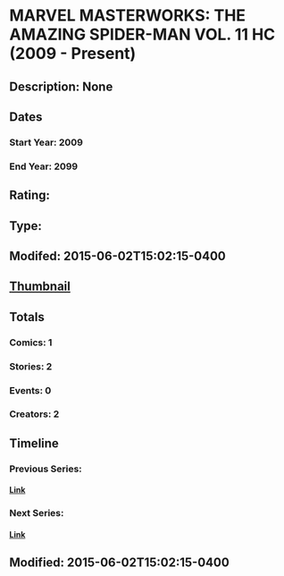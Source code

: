 # MARVEL MASTERWORKS: THE AMAZING SPIDER-MAN VOL. 11 HC (2009 - Present)
## Description: None
## Dates
### Start Year: 2009
### End Year: 2099
## Rating: 
## Type: 
## Modifed: 2015-06-02T15:02:15-0400
## [Thumbnail](http://i.annihil.us/u/prod/marvel/i/mg/6/90/4bb42a8b53977.jpg)
## Totals
### Comics: 1
### Stories: 2
### Events: 0
### Creators: 2
## Timeline
### Previous Series: 
#### [Link]()
### Next Series: 
#### [Link]()
## Modified: 2015-06-02T15:02:15-0400